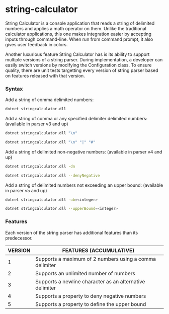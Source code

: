 # string-calculator

String Calculator is a console application that reads a string of delimited numbers and applies a math operator on them. Unlike the traditional calculator applications, this one makes integration easier by accepting inputs through command-line. When run from command prompt, it also gives user feedback in colors.

Another luxurious feature String Calculator has is its ability to support multiple versions of a string parser. During implementation, a developer can easily switch versions by modifying the Configuration class. To ensure quality, there are unit tests targetting every version of string parser based on features released with that version.

### Syntax

Add a string of comma delimited numbers:
```sh
dotnet stringcalculator.dll
```
Add a string of comma or any specified delimiter delimited numbers: (available in parser v3 and up)
```sh
dotnet stringcalculator.dll "\n"
```
```sh
dotnet stringcalculator.dll "\n" "|" "#"
```
Add a string of delimited non-negative numbers: (available in parser v4 and up)
```sh
dotnet stringcalculator.dll -dn
```
```sh
dotnet stringcalculator.dll --denyNegative
```
Add a string of delimited numbers not exceeding an upper bound: (available in parser v5 and up)
```sh
dotnet stringcalculator.dll -ub=<integer>
```
```sh
dotnet stringcalculator.dll --upperBound=<integer>
```

### Features

Each version of the string parser has additional features than its predecessor.

| VERSION | FEATURES (ACCUMULATIVE) |
| ------ | ------ |
|    1    | Supports a maximum of 2 numbers using a comma delimiter |
|    2    | Supports an unlimited number of numbers |
|    3    | Supports a newline character as an alternative delimiter |
|    4    | Supports a property to deny negative numbers |
|    5    | Supports a property to define the upper bound |

